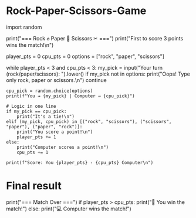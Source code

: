 # Rock-Paper-Scissors-Game
import random

print("=== Rock ✊ Paper 📄 Scissors ✂ ===")
print("First to score 3 points wins the match!\n")

player_pts = 0
cpu_pts = 0
options = ["rock", "paper", "scissors"]

while player_pts < 3 and cpu_pts < 3:
    my_pick = input("Your turn (rock/paper/scissors): ").lower()
    if my_pick not in options:
        print("Oops! Type only rock, paper or scissors.\n")
        continue

    cpu_pick = random.choice(options)
    print(f"You → {my_pick} | Computer → {cpu_pick}")

    # Logic in one line
    if my_pick == cpu_pick:
        print("It's a tie!\n")
    elif (my_pick, cpu_pick) in [("rock", "scissors"), ("scissors", "paper"), ("paper", "rock")]:
        print("You score a point!\n")
        player_pts += 1
    else:
        print("Computer scores a point!\n")
        cpu_pts += 1

    print(f"Score: You {player_pts} - {cpu_pts} Computer\n")

# Final result
print("=== Match Over ===")
if player_pts > cpu_pts:
    print("🎉 You win the match!")
else:
    print("💻 Computer wins the match!")
